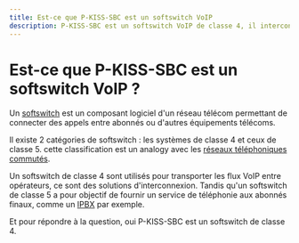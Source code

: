```yaml
---
title: Est-ce que P-KISS-SBC est un softswitch VoIP
description: P-KISS-SBC est un softswitch VoIP de classe 4, il interconnecte les réseaux VoIP, les opérateurs et les IPBX.
---
```


# Est-ce que P-KISS-SBC est un softswitch VoIP ?

Un [softswitch](https://en.wikipedia.org/wiki/Softswitch) est un composant logiciel d'un réseau télécom permettant de connecter des appels entre abonnés ou d'autres équipements télécoms.

Il existe 2 catégories de softswitch : les systèmes de classe 4 et ceux de classe 5. cette classification est un analogy avec les [réseaux téléphoniques commutés](https://en.wikipedia.org/wiki/Public_switched_telephone_network).

Un softswitch de classe 4 sont utilisés pour transporter les flux VoIP entre opérateurs, ce sont des solutions d'interconnexion.
Tandis qu'un softswitch de classe 5 a pour objectif de fournir un service de téléphonie aux abonnés finaux, comme un [IPBX](https://en.wikipedia.org/wiki/IP_PBX) par exemple.

Et pour répondre à la question, oui P-KISS-SBC est un softswitch de classe 4.
